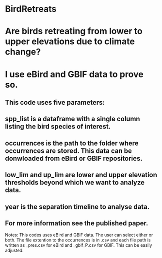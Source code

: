 # BirdRetreats
# Are birds retreating from lower to upper elevations due to climate change?
# I use eBird and GBIF data to prove so. 
## This code uses five parameters:
## spp_list is a dataframe with a single column listing the bird species of interest.
## occurrences is the path to the folder where occurrences are stored. This data can be donwloaded from eBird or GBIF repositories.
## low_lim and up_lim are lower and upper elevation thresholds beyond which we want to analyze data.
## year is the separation timeline to analyse data. 
## For more information see the published paper.

Notes: This codes uses eBird and GBIF data. The user can select either or both. The file extention to the occurrences is in .csv and each file path is written as _pres.csv for eBird and _gbif_P.csv for GBIF. This can be easily adjusted.
